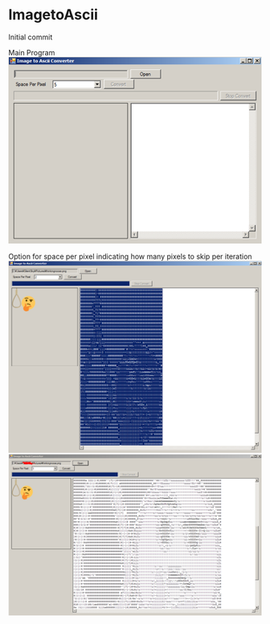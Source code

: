 # ImagetoAscii
Initial commit

Main Program
<br />
![alt text](https://github.com/Thestouges/ImagetoAscii/blob/master/ImagetoAscii/Sample/mainprog.PNG)

Option for space per pixel indicating how many pixels to skip per iteration
<br />
![alt text](https://github.com/Thestouges/ImagetoAscii/blob/master/ImagetoAscii/Sample/conv2.PNG)
![alt text](https://github.com/Thestouges/ImagetoAscii/blob/master/ImagetoAscii/Sample/conv1.PNG)
